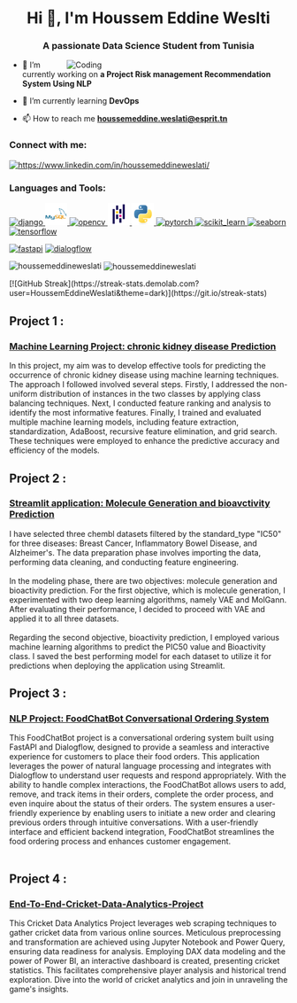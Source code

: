 <h1 align="center">Hi 👋, I'm Houssem Eddine Weslti</h1>
<h3 align="center">A passionate Data Science Student from Tunisia</h3>
<img align="right" alt="Coding" width="400" src="https://camo.githubusercontent.com/c1dcb74cc1c1835b1d716f5051499a2814c683c806b15f04b0eba492863703e9/68747470733a2f2f63646e2e6472696262626c652e636f6d2f75736572732f3733303730332f73637265656e73686f74732f363538313234332f6176656e746f2e676966">

- 🔭 I’m currently working on **a Project Risk management Recommendation System Using NLP**

- 🌱 I’m currently learning **DevOps**

- 📫 How to reach me **houssemeddine.weslati@esprit.tn**

<h3 align="left">Connect with me:</h3>
<p align="left">
<a href="https://www.linkedin.com/in/houssemeddineweslati" target="blank"><img align="center" src="https://raw.githubusercontent.com/rahuldkjain/github-profile-readme-generator/master/src/images/icons/Social/linked-in-alt.svg" alt="https://www.linkedin.com/in/houssemeddineweslati/" height="30" width="40" /></a>
</p>

<h3 align="left">Languages and Tools:</h3>
<p align="left"> <a href="https://www.djangoproject.com/" target="_blank" rel="noreferrer"> <img src="https://cdn.worldvectorlogo.com/logos/django.svg" alt="django" width="40" height="40"/> </a> <a href="https://www.mysql.com/" target="_blank" rel="noreferrer"> <img src="https://raw.githubusercontent.com/devicons/devicon/master/icons/mysql/mysql-original-wordmark.svg" alt="mysql" width="40" height="40"/> </a> <a href="https://opencv.org/" target="_blank" rel="noreferrer"> <img src="https://www.vectorlogo.zone/logos/opencv/opencv-icon.svg" alt="opencv" width="40" height="40"/> </a> <a href="https://pandas.pydata.org/" target="_blank" rel="noreferrer"> <img src="https://raw.githubusercontent.com/devicons/devicon/2ae2a900d2f041da66e950e4d48052658d850630/icons/pandas/pandas-original.svg" alt="pandas" width="40" height="40"/> </a> <a href="https://www.python.org" target="_blank" rel="noreferrer"> <img src="https://raw.githubusercontent.com/devicons/devicon/master/icons/python/python-original.svg" alt="python" width="40" height="40"/> </a> <a href="https://pytorch.org/" target="_blank" rel="noreferrer"> <img src="https://www.vectorlogo.zone/logos/pytorch/pytorch-icon.svg" alt="pytorch" width="40" height="40"/> </a> <a href="https://scikit-learn.org/" target="_blank" rel="noreferrer"> <img src="https://upload.wikimedia.org/wikipedia/commons/0/05/Scikit_learn_logo_small.svg" alt="scikit_learn" width="40" height="40"/> </a> <a href="https://seaborn.pydata.org/" target="_blank" rel="noreferrer"> <img src="https://seaborn.pydata.org/_images/logo-mark-lightbg.svg" alt="seaborn" width="40" height="40"/> </a> <a href="https://www.tensorflow.org" target="_blank" rel="noreferrer"> <img src="https://www.vectorlogo.zone/logos/tensorflow/tensorflow-icon.svg" alt="tensorflow" width="40" height="40"/> </a> </p>
<a href="https://fastapi.tiangolo.com/" target="_blank" rel="noreferrer"> <img src="https://seeklogo.com/images/F/fastapi-logo-541BAA112F-seeklogo.com.png" alt="fastapi" width="40" height="40"/></a>
<a href="https://cloud.google.com/dialogflow" target="_blank" rel="noreferrer"> <img src="https://seeklogo.com/images/D/dialogflow-logo-534FF34238-seeklogo.com.png" alt="dialogflow" width="40" height="40"/> </a> 
<p><img align="left" src="https://github-readme-stats.vercel.app/api/top-langs?username=houssemeddineweslati&show_icons=true&locale=en&layout=compact" alt="houssemeddineweslati" /></p>

<p>&nbsp;<img align="center" src="https://github-readme-stats.vercel.app/api?username=houssemeddineweslati&show_icons=true&locale=en" alt="houssemeddineweslati" /></p>
[![GitHub Streak](https://streak-stats.demolab.com?user=HoussemEddineWeslati&theme=dark)](https://git.io/streak-stats)
<h2 align="left">Project 1 :</h2>
<h3 align="left"><a href="https://github.com/HoussemEddineWeslati/chronic-kidney-disease-Prediction-using-Machine-Learning">Machine Learning Project: chronic kidney disease Prediction</a></h3>
In this project, my aim was to develop effective tools for predicting the occurrence of chronic kidney disease using machine learning techniques. The approach I followed involved several steps. Firstly, I addressed the non-uniform distribution of instances in the two classes by applying class balancing techniques. Next, I conducted feature ranking and analysis to identify the most informative features. Finally, I trained and evaluated multiple machine learning models, including feature extraction, standardization, AdaBoost, recursive feature elimination, and grid search. These techniques were employed to enhance the predictive accuracy and efficiency of the models.
<h2 align="left">Project 2 :</h2>
<h3 align="left"><a href="https://github.com/HoussemEddineWeslati/Molecule-Design-Data-Science-Project">Streamlit application: Molecule Generation and bioavctivity Prediction   </a></h3>
I have selected three chembl datasets filtered by the standard_type "IC50" for three diseases: Breast Cancer, Inflammatory Bowel Disease, and Alzheimer's. The data preparation phase involves importing the data, performing data cleaning, and conducting feature engineering.
<br></br>
In the modeling phase, there are two objectives: molecule generation and bioactivity prediction. For the first objective, which is molecule generation, I experimented with two deep learning algorithms, namely VAE and MolGann. After evaluating their performance, I decided to proceed with VAE and applied it to all three datasets.
<br></br>
Regarding the second objective, bioactivity prediction, I employed various machine learning algorithms to predict the PIC50 value and Bioactivity class. I saved the best performing model for each dataset to utilize it for predictions when deploying the application using Streamlit.
<h2 align="left">Project 3 :</h2>
<h3 align="left"><a href="https://github.com/HoussemEddineWeslati/NLP_Food_order_ChatBot">NLP Project: FoodChatBot Conversational Ordering System</a></h3>
This FoodChatBot project is a conversational ordering system built using FastAPI and Dialogflow, designed to provide a seamless and interactive experience for customers to place their food orders. This application leverages the power of natural language processing and integrates with Dialogflow to understand user requests and respond appropriately. With the ability to handle complex interactions, the FoodChatBot allows users to add, remove, and track items in their orders, complete the order process, and even inquire about the status of their orders. The system ensures a user-friendly experience by enabling users to initiate a new order and clearing previous orders through intuitive conversations. With a user-friendly interface and efficient backend integration, FoodChatBot streamlines the food ordering process and enhances customer engagement.
<br></br>
<h2 align="left">Project 4 :</h2>
<h3 align="left"><a href="https://github.com/HoussemEddineWeslati/End-To-End-Cricket-Data-Analytics-Project">End-To-End-Cricket-Data-Analytics-Project</a></h3>
This Cricket Data Analytics Project leverages web scraping techniques to gather cricket data from various online sources. Meticulous preprocessing and transformation are achieved using Jupyter Notebook and Power Query, ensuring data readiness for analysis. Employing DAX data modeling and the power of Power BI, an interactive dashboard is created, presenting cricket statistics. This facilitates comprehensive player analysis and historical trend exploration. Dive into the world of cricket analytics and join in unraveling the game's insights.



